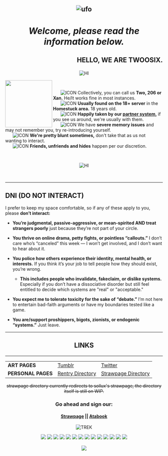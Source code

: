 *<p align=center>* ![ufo](https://file.garden/ZK4cpCacLGUL75Nl/ufobar.gif)
---

  # <p align=center>_Welcome, please read the information below._</p>

<h2>
  <p align="RIGHT">
    <b>HELLO, WE ARE TWOOSIX.</b>
  </p>
</h2>

*<p align=center>* ![HI](https://file.garden/ZK4cpCacLGUL75Nl/IMG_1398.gif)

<img src="https://file.garden/ZK4cpCacLGUL75Nl/robotdance.gif" width="150" align="left">
&nbsp;&nbsp;&nbsp;&nbsp;

&nbsp;&nbsp;&nbsp;&nbsp;&nbsp; ![ICON](https://file.garden/ZK4cpCacLGUL75Nl/Meat) Collectively, you can call us <b>Two, 206 or Xan.</b> He/It works fine in most instances.<br>
&nbsp;&nbsp;&nbsp;&nbsp;&nbsp; ![ICON](https://file.garden/ZK4cpCacLGUL75Nl/Meat) **Usually found on the 18+ server** in the **Homestuck area.** 18 years old.<br>
&nbsp;&nbsp;&nbsp;&nbsp;&nbsp; ![ICON](https://file.garden/ZK4cpCacLGUL75Nl/Meat)  **Happily taken by our [partner system](https://github.com/dirkuu),** if you see us around, we're usually with them.<br>
&nbsp;&nbsp;&nbsp;&nbsp;&nbsp; ![ICON](https://file.garden/ZK4cpCacLGUL75Nl/Meat) We have **severe memory issues** and may not remember you, try re-introducing yourself.<br>
&nbsp;&nbsp;&nbsp;&nbsp;&nbsp; ![ICON](https://file.garden/ZK4cpCacLGUL75Nl/Meat) **We're pretty blunt sometimes,** don't take that as us not wanting to interact.<br>
&nbsp;&nbsp;&nbsp;&nbsp;&nbsp; ![ICON](https://file.garden/ZK4cpCacLGUL75Nl/Meat) **Friends, unfriends and hides** happen per our discretion.<br>

&nbsp;&nbsp;&nbsp;&nbsp;
<br clear="all">

*<p align=center>* ![HI](https://file.garden/ZK4cpCacLGUL75Nl/IMG_1398.gif)

<br clear="all">

---

**DNI (DO NOT INTERACT)**
-------------------------------------------------------------------------------
I prefer to keep my space comfortable, so if any of these apply to you, please **don’t interact:**  

 - **You’re judgmental, passive-aggressive, or mean-spirited AND treat strangers poorly** just because they’re not part of your circle. 
  
- **You thrive on online drama, petty fights, or pointless “callouts.”** I don’t care who’s “canceled” this week — I won’t get involved, and I don’t want to hear about it.  

- **You police how others experience their identity, mental health, or interests.** If you think it’s your job to tell people how they should exist, you’re wrong.
  - **This includes people who invalidate, fakeclaim, or dislike systems.** Especially if you don’t have a dissociative disorder but still feel entitled to decide which systems are "real" or "acceptable."   

- **You expect me to tolerate toxicity for the sake of “debate.”** I’m not here to entertain bad-faith arguments or have my boundaries tested like a game.  

- **You are/support proshippers, bigots, zionists, or endogenic “systems.”** Just leave.

---
## <p align=center> LINKS </p>
---
<table align="center">
  <tr>
    <td><b>ART PAGES</b></td>
    <td><a href="https://tumblr.com/gatixan">Tumblr</a></td>
    <td><a href="https://twitter.com/gatixan">Twitter</a></td>
  </tr>
  <tr>
    <td><b>PERSONAL PAGES</b></td>
    <td><a href="https://rentry.co/twoosix">Rentry Directory</a></td>
    <td><a href="https://https://gatixan.straw.page">Strawpage Directory</a></td>
  </tr>
</table>

<p align=center><s>strawpage directory currently redirects to sollux's strawpage, the directory itself is still on WIP.</s></p>

### <p align=center> Go ahead and sign our: </p>
#### <p align=center> [Strawpage](https://gatixan.straw.page) || [Atabook](https://gatixan.atabook.org)

*<p align=center>* ![TREK](https://file.garden/ZK4cpCacLGUL75Nl/trek.gif) </p>

*<p align=center>*![](https://file.garden/ZK4cpCacLGUL75Nl/z35.gif)
![](https://file.garden/ZK4cpCacLGUL75Nl/y39.gif)
![](https://file.garden/ZK4cpCacLGUL75Nl/x23.gif)
![](https://file.garden/ZK4cpCacLGUL75Nl/v1.gif)
![](https://file.garden/ZK4cpCacLGUL75Nl/l15.gif)
![](https://file.garden/ZK4cpCacLGUL75Nl/k27.gif)
![](https://file.garden/ZK4cpCacLGUL75Nl/a60.gif)
![](https://file.garden/ZK4cpCacLGUL75Nl/a45.jpg)
![](https://file.garden/ZK4cpCacLGUL75Nl/a83.gif)
![](https://file.garden/ZK4cpCacLGUL75Nl/a1.gif)
![](https://file.garden/ZK4cpCacLGUL75Nl/b45.gif)
![](https://file.garden/ZK4cpCacLGUL75Nl/d66.png)
![](https://file.garden/ZK4cpCacLGUL75Nl/Hal9000)
![](https://file.garden/ZK4cpCacLGUL75Nl/sourceofprogress.png)<br>
<br>
![](https://komarev.com/ghpvc/?username=Gatixan)</p>

